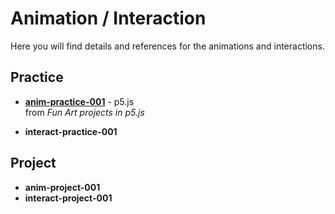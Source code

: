 # Animation / Interaction

Here you will find details and references for the animations and interactions.

## Practice
- [**anim-practice-001**](anim-practice-001/) - p5.js
  <br> from _Fun Art projects in p5.js_

- **interact-practice-001** 

## Project

- **anim-project-001** 
- **interact-project-001** 
